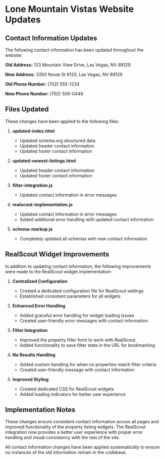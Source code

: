 # Lone Mountain Vistas Website Updates

## Contact Information Updates

The following contact information has been updated throughout the website:

**Old Address:**
123 Mountain View Drive, Las Vegas, NV 89129

**New Address:**
3350 Novat St #120, Las Vegas, NV 89129

**Old Phone Number:**
(702) 555-1234

**New Phone Number:**
(702) 500-0448

## Files Updated

These changes have been applied to the following files:

1. **updated-index.html**
   - Updated schema.org structured data
   - Updated header contact information
   - Updated footer contact information

2. **updated-newest-listings.html**
   - Updated header contact information
   - Updated footer contact information

3. **filter-integration.js**
   - Updated contact information in error messages

4. **realscout-implementation.js**
   - Updated contact information in error messages
   - Added additional error handling with updated contact information

5. **schema-markup.js**
   - Completely updated all schemas with new contact information

## RealScout Widget Improvements

In addition to updating contact information, the following improvements were made to the RealScout widget implementation:

1. **Centralized Configuration**
   - Created a dedicated configuration file for RealScout settings
   - Established consistent parameters for all widgets

2. **Enhanced Error Handling**
   - Added graceful error handling for widget loading issues
   - Created user-friendly error messages with contact information

3. **Filter Integration**
   - Improved the property filter form to work with RealScout
   - Added functionality to save filter state in the URL for bookmarking

4. **No Results Handling**
   - Added custom handling for when no properties match filter criteria
   - Created user-friendly message with contact information

5. **Improved Styling**
   - Created dedicated CSS for RealScout widgets
   - Added loading indicators for better user experience

## Implementation Notes

These changes ensure consistent contact information across all pages and improved functionality of the property listing widgets. The RealScout integration now provides a better user experience with proper error handling and visual consistency with the rest of the site.

All contact information changes have been applied systematically to ensure no instances of the old information remain in the codebase.
